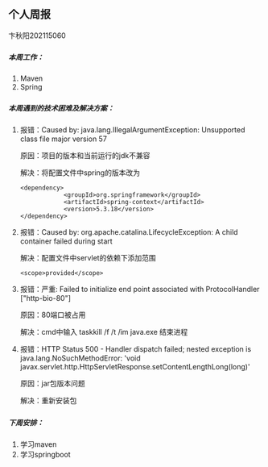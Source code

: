 ## 个人周报

卞秋阳202115060

##### 

##### 本周工作：

1. Maven
2. Spring

##### 

##### 本周遇到的技术困难及解决方案：

1. 报错：Caused by: java.lang.IllegalArgumentException: Unsupported class file major version 57

   原因：项目的版本和当前运行的jdk不兼容

   解决：将配置文件中spring的版本改为

   ```
   <dependency>
               <groupId>org.springframework</groupId>
               <artifactId>spring-context</artifactId>
               <version>5.3.18</version>
   </dependency>
   ```

2. 报错：Caused by: org.apache.catalina.LifecycleException: A child container failed during start

   解决：配置文件中servlet的依赖下添加范围

   ```
   <scope>provided</scope>
   ```

3. 报错：严重: Failed to initialize end point associated with ProtocolHandler ["http-bio-80"]

   原因：80端口被占用

   解决：cmd中输入 taskkill /f /t /im java.exe 结束进程

4. 报错：HTTP Status 500 - Handler dispatch failed; nested  exception is java.lang.NoSuchMethodError: 'void  javax.servlet.http.HttpServletResponse.setContentLengthLong(long)'

   原因：jar包版本问题

   解决：重新安装包

##### 

##### 下周安排：

1. 学习maven
2. 学习springboot